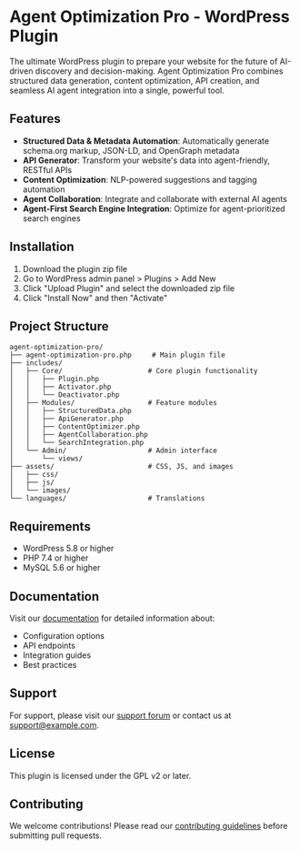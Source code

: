# Agent Optimization Pro - WordPress Plugin

The ultimate WordPress plugin to prepare your website for the future of AI-driven discovery and decision-making. Agent Optimization Pro combines structured data generation, content optimization, API creation, and seamless AI agent integration into a single, powerful tool.

## Features

- **Structured Data & Metadata Automation**: Automatically generate schema.org markup, JSON-LD, and OpenGraph metadata
- **API Generator**: Transform your website's data into agent-friendly, RESTful APIs
- **Content Optimization**: NLP-powered suggestions and tagging automation
- **Agent Collaboration**: Integrate and collaborate with external AI agents
- **Agent-First Search Engine Integration**: Optimize for agent-prioritized search engines

## Installation

1. Download the plugin zip file
2. Go to WordPress admin panel > Plugins > Add New
3. Click "Upload Plugin" and select the downloaded zip file
4. Click "Install Now" and then "Activate"

## Project Structure
```
agent-optimization-pro/
├── agent-optimization-pro.php     # Main plugin file
├── includes/
│   ├── Core/                     # Core plugin functionality
│   │   ├── Plugin.php
│   │   ├── Activator.php
│   │   └── Deactivator.php
│   ├── Modules/                  # Feature modules
│   │   ├── StructuredData.php
│   │   ├── ApiGenerator.php
│   │   ├── ContentOptimizer.php
│   │   ├── AgentCollaboration.php
│   │   └── SearchIntegration.php
│   └── Admin/                    # Admin interface
│       └── views/
├── assets/                       # CSS, JS, and images
│   ├── css/
│   ├── js/
│   └── images/
└── languages/                    # Translations
```

## Requirements

- WordPress 5.8 or higher
- PHP 7.4 or higher
- MySQL 5.6 or higher

## Documentation

Visit our [documentation](https://example.com/docs) for detailed information about:
- Configuration options
- API endpoints
- Integration guides
- Best practices

## Support

For support, please visit our [support forum](https://example.com/support) or contact us at support@example.com.

## License

This plugin is licensed under the GPL v2 or later.

## Contributing

We welcome contributions! Please read our [contributing guidelines](CONTRIBUTING.md) before submitting pull requests.
